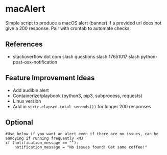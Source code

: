 # macAlert
Simple script to produce a macOS alert (banner) if a provided url does not give a 200 response. 
Pair with crontab to automate checks. 

## References
- stackoverflow dot com slash questions slash 17651017 slash python-post-osx-notification

## Feature Improvement Ideas 
- Add audible alert 
- Containerize/playbook (python3, pip3, subprocess, requests)
- Linux version
- Add in `str(r.elapsed.total_seconds())` for longer 200 responses

## Optional 
```
#Use below if you want an alert even if there are no issues, can be annoying if running frequently -MJ
if (notification_message == ""):
    notification_message = "No issues found! Get some coffee!"
```
